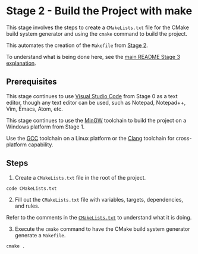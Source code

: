 # Stage 2 - Build the Project with make

This stage involves the steps to create a `CMakeLists.txt` file for the CMake build system generator and using the `cmake` command to build the project.

This automates the creation of the `Makefile` from [Stage 2](../Stage2/README.md).

To understand what is being done here, see the [main README Stage 3 explanation](../README.md#stage-3---build-the-project-with-cmake).

## Prerequisites

This stage continues to use [Visual Studio Code](https://code.visualstudio.com/) from Stage 0 as a text editor, though any text editor can be used, such as Notepad, Notepad++, Vim, Emacs, Atom, etc.

This stage continues to use the [MinGW](https://sourceforge.net/projects/mingw/) toolchain to build the project on a Windows platform from Stage 1.

Use the [GCC](https://gcc.gnu.org/) toolchain on a Linux platform or the [Clang](https://clang.llvm.org/) toolchain for cross-platform capability.

## Steps

1. Create a `CMakeLists.txt` file in the root of the project.

```
code CMakeLists.txt
```

2. Fill out the `CMakeLists.txt` file with variables, targets, dependencies, and rules.

Refer to the comments in the [`CMakeLists.txt`](./CMakeLists.txt) to understand what it is doing.

3. Execute the `cmake` command to have the CMake build system generator generate a `Makefile`.

```
cmake .
```
